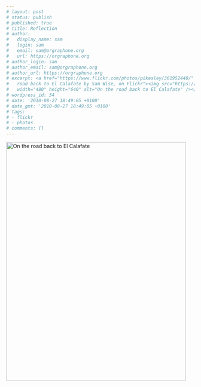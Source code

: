 ```yaml
---
# layout: post
# status: publish
# published: true
# title: Reflection
# author:
#   display_name: sam
#   login: sam
#   email: sam@orgraphone.org
#   url: https://orgraphone.org
# author_login: sam
# author_email: sam@orgraphone.org
# author_url: https://orgraphone.org
# excerpt: <a href="https://www.flickr.com/photos/pikesley/361952440/" title="On the
#   road back to El Calafate by Sam Wise, on Flickr"><img src="https://farm1.static.flickr.com/153/361952440_64f6bdcc87_z.jpg"
#   width="480" height="640" alt="On the road back to El Calafate" /></a>
# wordpress_id: 34
# date: '2010-08-27 18:49:05 +0100'
# date_gmt: '2010-08-27 18:49:05 +0100'
# tags:
# - flickr
# - photos
# comments: []
---
```


<p><a href="https://www.flickr.com/photos/pikesley/361952440/" title="On the road back to El Calafate by Sam Wise, on Flickr"><img src="https://farm1.static.flickr.com/153/361952440_64f6bdcc87_z.jpg" width="480" height="640" alt="On the road back to El Calafate" /></a></p>
